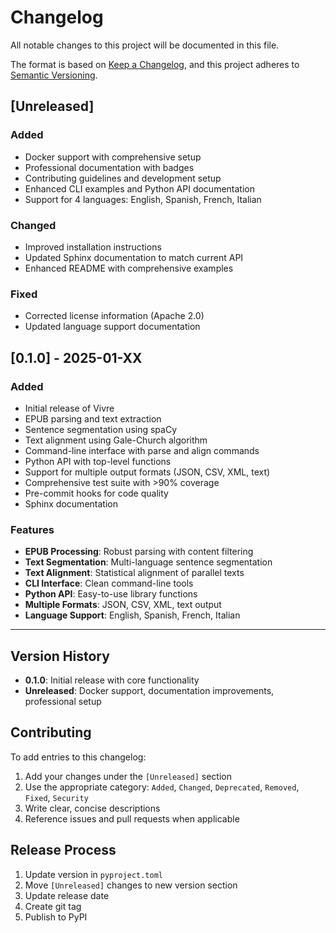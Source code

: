 # Changelog

All notable changes to this project will be documented in this file.

The format is based on [Keep a Changelog](https://keepachangelog.com/en/1.0.0/),
and this project adheres to [Semantic Versioning](https://semver.org/spec/v2.0.0.html).

## [Unreleased]

### Added
- Docker support with comprehensive setup
- Professional documentation with badges
- Contributing guidelines and development setup
- Enhanced CLI examples and Python API documentation
- Support for 4 languages: English, Spanish, French, Italian

### Changed
- Improved installation instructions
- Updated Sphinx documentation to match current API
- Enhanced README with comprehensive examples

### Fixed
- Corrected license information (Apache 2.0)
- Updated language support documentation

## [0.1.0] - 2025-01-XX

### Added
- Initial release of Vivre
- EPUB parsing and text extraction
- Sentence segmentation using spaCy
- Text alignment using Gale-Church algorithm
- Command-line interface with parse and align commands
- Python API with top-level functions
- Support for multiple output formats (JSON, CSV, XML, text)
- Comprehensive test suite with >90% coverage
- Pre-commit hooks for code quality
- Sphinx documentation

### Features
- **EPUB Processing**: Robust parsing with content filtering
- **Text Segmentation**: Multi-language sentence segmentation
- **Text Alignment**: Statistical alignment of parallel texts
- **CLI Interface**: Clean command-line tools
- **Python API**: Easy-to-use library functions
- **Multiple Formats**: JSON, CSV, XML, text output
- **Language Support**: English, Spanish, French, Italian

---

## Version History

- **0.1.0**: Initial release with core functionality
- **Unreleased**: Docker support, documentation improvements, professional setup

## Contributing

To add entries to this changelog:

1. Add your changes under the `[Unreleased]` section
2. Use the appropriate category: `Added`, `Changed`, `Deprecated`, `Removed`, `Fixed`, `Security`
3. Write clear, concise descriptions
4. Reference issues and pull requests when applicable

## Release Process

1. Update version in `pyproject.toml`
2. Move `[Unreleased]` changes to new version section
3. Update release date
4. Create git tag
5. Publish to PyPI
